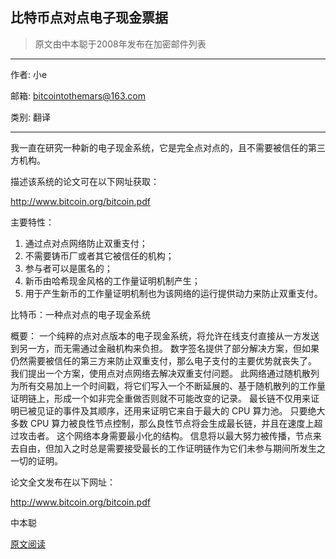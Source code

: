 
## 比特币点对点电子现金票据

> 原文由中本聪于2008年发布在加密邮件列表

---

作者: 小e
    
邮箱: bitcointothemars@163.com

类别: 翻译
    
---

我一直在研究一种新的电子现金系统，它是完全点对点的，且不需要被信任的第三方机构。

描述该系统的论文可在以下网址获取：

http://www.bitcoin.org/bitcoin.pdf

主要特性：
1. 通过点对点网络防止双重支付；
2. 不需要铸币厂或者其它被信任的机构；
3. 参与者可以是匿名的；
4. 新币由哈希现金风格的工作量证明机制产生；
5. 用于产生新币的工作量证明机制也为该网络的运行提供动力来防止双重支付。

比特币：一种点对点的电子现金系统

概要：
一个纯粹的点对点版本的电子现金系统，将允许在线支付直接从一方发送到另一方，而无需通过金融机构来负担。
数字签名提供了部分解决方案，但如果仍然需要被信任的第三方来防止双重支付，那么电子支付的主要优势就丧失了。
我们提出一个方案，使用点对点网络去解决双重支付问题。
此网络通过随机散列为所有交易加上一个时间戳，将它们写入一个不断延展的、基于随机散列的工作量证明链上，形成一个如非完全重做否则就不可能改变的记录。
最长链不仅用来证明已被见证的事件及其顺序，还用来证明它来自于最大的 CPU 算力池。
只要绝大多数 CPU 算力被良性节点控制，那么良性节点将会生成最长链，并且在速度上超过攻击者。
这个网络本身需要最小化的结构。
信息将以最大努力被传播，节点来去自由，但加入之时总是需要接受最长的工作证明链作为它们未参与期间所发生之一切的证明。

论文全文发布在以下网址：

http://www.bitcoin.org/bitcoin.pdf

中本聪

[原文阅读](https://www.metzdowd.com/pipermail/cryptography/2008-October/014810.html)
